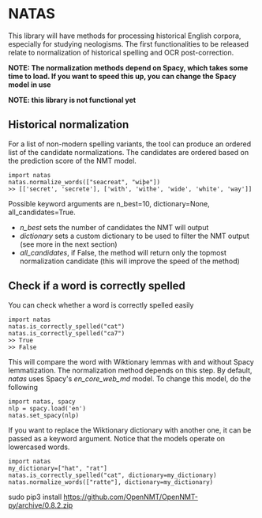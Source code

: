 # NATAS

This library will have methods for processing historical English corpora, especially for studying neologisms. The first functionalities to be released relate to normalization of historical spelling and OCR post-correction.

**NOTE: The normalization methods depend on Spacy, which takes some time to load. If you want to speed this up, you can change the Spacy model in use**

**NOTE: this library is not functional yet**

## Historical normalization

For a list of non-modern spelling variants, the tool can produce an ordered list of the candidate normalizations. The candidates are ordered based on the prediction score of the NMT model.

    import natas
    natas.normalize_words(["seacreat", "wiþe"])
    >> [['secret', 'secrete'], ['with', 'withe', 'wide', 'white', 'way']]

Possible keyword arguments are n_best=10, dictionary=None, all_candidates=True. 
- *n_best* sets the number of candidates the NMT will output
- *dictionary* sets a custom dictionary to be used to filter the NMT output (see more in the next section)
- *all_candidates*, if False, the method will return only the topmost normalization candidate (this will improve the speed of the method)

## Check if a word is correctly spelled

You can check whether a word is correctly spelled easily

    import natas
    natas.is_correctly_spelled("cat")
    natas.is_correctly_spelled("ca7")
    >> True
    >> False

This will compare the word with Wiktionary lemmas with and without Spacy lemmatization. The normalization method depends on this step. By default, *natas* uses Spacy's *en_core_web_md* model. To change this model, do the following

    import natas, spacy
    nlp = spacy.load('en')
    natas.set_spacy(nlp)

If you want to replace the Wiktionary dictionary with another one, it can be passed as a keyword argument. Notice that the models operate on lowercased words.

    import natas
    my_dictionary=["hat", "rat"]
    natas.is_correctly_spelled("cat", dictionary=my_dictionary)
    natas.normalize_words(["ratte"], dictionary=my_dictionary)



sudo pip3 install https://github.com/OpenNMT/OpenNMT-py/archive/0.8.2.zip